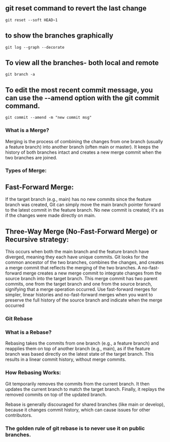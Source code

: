 ## git reset command to revert the last change
`git reset --soft HEAD~1`

## to show the branches graphically
`git log --graph --decorate`

## To view all the branches- both local and remote 
`git branch -a`

## To edit the most recent commit message, you can use the --amend option with the git commit command. 
`git commit --amend -m "new commit msg"`

### What is a Merge?
Merging is the process of combining the changes from one branch (usually a feature branch) into another branch (often main or master).
It keeps the history of both branches intact and creates a new merge commit when the two branches are joined.
### Types of Merge:
## Fast-Forward Merge:
If the target branch (e.g., main) has no new commits since the feature branch was created, Git can simply move the main branch pointer forward to the latest commit in the feature branch.
No new commit is created; it's as if the changes were made directly on main.
## Three-Way Merge (No-Fast-Forward Merge) or Recursive strategy:
This occurs when both the main branch and the feature branch have diverged, meaning they each have unique commits.
Git looks for the common ancestor of the two branches, combines the changes, and creates a merge commit that reflects the merging of the two branches.
A no-fast-forward merge creates a new merge commit to integrate changes from the source branch into the target branch. This merge commit has two parent commits, 
one from the target branch and one from the source branch, signifying that a merge operation occurred.
Use fast-forward merges for simpler, linear histories and no-fast-forward merges when you want to preserve the full history of the source branch and indicate when the merge occurred
### Git Rebase
### What is a Rebase?
Rebasing takes the commits from one branch (e.g., a feature branch) and reapplies them on top of another branch (e.g., main), as if the feature branch was based directly on the latest state of the target branch.
This results in a linear commit history, without merge commits.
### How Rebasing Works:
Git temporarily removes the commits from the current branch.
It then updates the current branch to match the target branch.
Finally, it replays the removed commits on top of the updated branch.

Rebase is generally discouraged for shared branches (like main or develop), 
because it changes commit history, which can cause issues for other contributors.
### The golden rule of git rebase is to never use it on public branches.
